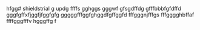 hfgg# shieldstrial
g
updg
ffffs
gghggs
gggwf
gfsgdffdg
gfffbbbfgfdffd
gggfgffхfjggfjfggfgfg
gggggfffggfghggdfgffggfd
fffgggnjfffgs
fffgggghbffaf
ffffgggfffv
hgggffg
f

